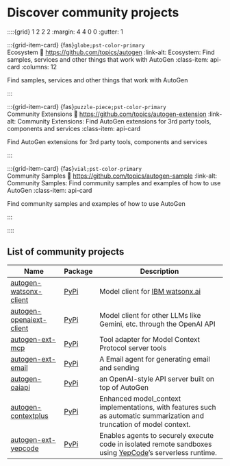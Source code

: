 # Discover community projects

::::{grid} 1 2 2 2
:margin: 4 4 0 0
:gutter: 1

:::{grid-item-card} {fas}`globe;pst-color-primary` <br> Ecosystem
:link: https://github.com/topics/autogen
:link-alt: Ecosystem: Find samples, services and other things that work with AutoGen
:class-item: api-card
:columns: 12

Find samples, services and other things that work with AutoGen

:::

:::{grid-item-card} {fas}`puzzle-piece;pst-color-primary` <br> Community Extensions
:link: https://github.com/topics/autogen-extension
:link-alt: Community Extensions: Find AutoGen extensions for 3rd party tools, components and services
:class-item: api-card

Find AutoGen extensions for 3rd party tools, components and services

:::

:::{grid-item-card} {fas}`vial;pst-color-primary` <br> Community Samples
:link: https://github.com/topics/autogen-sample
:link-alt: Community Samples: Find community samples and examples of how to use AutoGen
:class-item: api-card

Find community samples and examples of how to use AutoGen

:::

::::


## List of community projects

| Name | Package | Description |
|---|---|---|
| [autogen-watsonx-client](https://github.com/tsinggggg/autogen-watsonx-client)  | [PyPi](https://pypi.org/project/autogen-watsonx-client/) | Model client for [IBM watsonx.ai](https://www.ibm.com/products/watsonx-ai) |
| [autogen-openaiext-client](https://github.com/vballoli/autogen-openaiext-client)  | [PyPi](https://pypi.org/project/autogen-openaiext-client/) | Model client for other LLMs like Gemini, etc. through the OpenAI API |
| [autogen-ext-mcp](https://github.com/richard-gyiko/autogen-ext-mcp) | [PyPi](https://pypi.org/project/autogen-ext-mcp/) | Tool adapter for Model Context Protocol server tools |
| [autogen-ext-email](https://github.com/masquerlin/autogen-ext-email) | [PyPi](https://pypi.org/project/autogen-ext-email/) | A Email agent for generating email and sending |
| [autogen-oaiapi](https://github.com/SongChiYoung/autogen-oaiapi)  | [PyPi](https://pypi.org/project/autogen-oaiapi/) | an OpenAI-style API server built on top of AutoGen |
| [autogen-contextplus](https://github.com/SongChiYoung/autogen-contextplus)  | [PyPi](https://pypi.org/project/autogen-contextplus/) | Enhanced model_context implementations, with features such as automatic summarization and truncation of model context. |
| [autogen-ext-yepcode](https://github.com/yepcode/autogen-ext-yepcode)  | [PyPi](https://pypi.org/project/autogen-ext-yepcode/) | Enables agents to securely execute code in isolated remote sandboxes using [YepCode](https://yepcode.io)’s serverless runtime. |


<!-- Example -->
<!-- | [My Model Client](https://github.com/example)  | [PyPi](https://pypi.org/project/example) | Model client for my custom model service | -->
<!-- - Name should link to the project page or repo
- Package should link to the PyPi page
- Description should be a brief description of the project. 1 short sentence is ideal. -->
